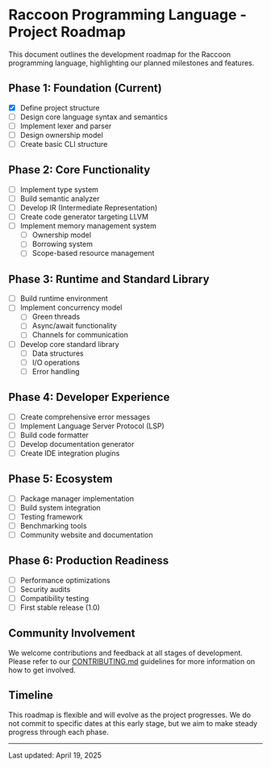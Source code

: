 # Raccoon Programming Language - Project Roadmap

This document outlines the development roadmap for the Raccoon programming language, highlighting our planned milestones and features.

## Phase 1: Foundation (Current)

- [x] Define project structure
- [ ] Design core language syntax and semantics
- [ ] Implement lexer and parser
- [ ] Design ownership model
- [ ] Create basic CLI structure

## Phase 2: Core Functionality

- [ ] Implement type system
- [ ] Build semantic analyzer
- [ ] Develop IR (Intermediate Representation)
- [ ] Create code generator targeting LLVM
- [ ] Implement memory management system
  - [ ] Ownership model
  - [ ] Borrowing system
  - [ ] Scope-based resource management

## Phase 3: Runtime and Standard Library

- [ ] Build runtime environment
- [ ] Implement concurrency model
  - [ ] Green threads
  - [ ] Async/await functionality
  - [ ] Channels for communication
- [ ] Develop core standard library
  - [ ] Data structures
  - [ ] I/O operations
  - [ ] Error handling

## Phase 4: Developer Experience

- [ ] Create comprehensive error messages
- [ ] Implement Language Server Protocol (LSP)
- [ ] Build code formatter
- [ ] Develop documentation generator
- [ ] Create IDE integration plugins

## Phase 5: Ecosystem

- [ ] Package manager implementation
- [ ] Build system integration
- [ ] Testing framework
- [ ] Benchmarking tools
- [ ] Community website and documentation

## Phase 6: Production Readiness

- [ ] Performance optimizations
- [ ] Security audits
- [ ] Compatibility testing
- [ ] First stable release (1.0)

## Community Involvement

We welcome contributions and feedback at all stages of development. Please refer to our [CONTRIBUTING.md](CONTRIBUTING.md) guidelines for more information on how to get involved.

## Timeline

This roadmap is flexible and will evolve as the project progresses. We do not commit to specific dates at this early stage, but we aim to make steady progress through each phase.

---

Last updated: April 19, 2025
